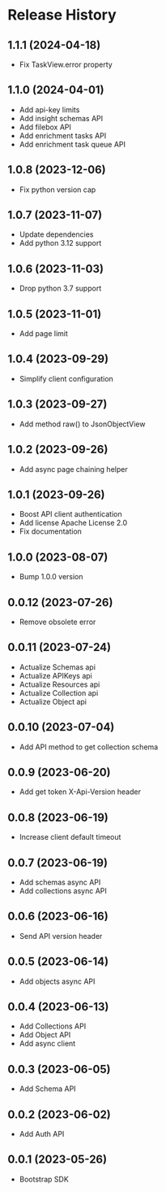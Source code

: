 Release History
===============
1.1.1 (2024-04-18)
------------------

- Fix TaskView.error property

1.1.0 (2024-04-01)
------------------

- Add api-key limits
- Add insight schemas API
- Add filebox API 
- Add enrichment tasks API
- Add enrichment task queue API

1.0.8 (2023-12-06)
------------------

- Fix python version cap

1.0.7 (2023-11-07)
------------------

- Update dependencies
- Add python 3.12 support

1.0.6 (2023-11-03)
------------------

- Drop python 3.7 support

1.0.5 (2023-11-01)
------------------

- Add page limit

1.0.4 (2023-09-29)
------------------

- Simplify client configuration

1.0.3 (2023-09-27)
------------------

- Add method raw() to JsonObjectView

1.0.2 (2023-09-26)
------------------

- Add async page chaining helper

1.0.1 (2023-09-26)
------------------

- Boost API client authentication
- Add license Apache License 2.0
- Fix documentation

1.0.0 (2023-08-07)
------------------

- Bump 1.0.0 version

0.0.12 (2023-07-26)
-------------------

- Remove obsolete error

0.0.11 (2023-07-24)
-------------------

- Actualize Schemas api
- Actualize APIKeys api
- Actualize Resources api
- Actualize Collection api
- Actualize Object api

0.0.10 (2023-07-04)
-------------------

- Add API method to get collection schema

0.0.9 (2023-06-20)
------------------

- Add get token X-Api-Version header

0.0.8 (2023-06-19)
------------------

- Increase client default timeout

0.0.7 (2023-06-19)
------------------

- Add schemas async API
- Add collections async API

0.0.6 (2023-06-16)
------------------

- Send API version header

0.0.5 (2023-06-14)
------------------

- Add objects async API

0.0.4 (2023-06-13)
------------------

- Add Collections API
- Add Object API
- Add async client

0.0.3 (2023-06-05)
------------------

- Add Schema API

0.0.2 (2023-06-02)
------------------

- Add Auth API

0.0.1 (2023-05-26)
------------------

- Bootstrap SDK
